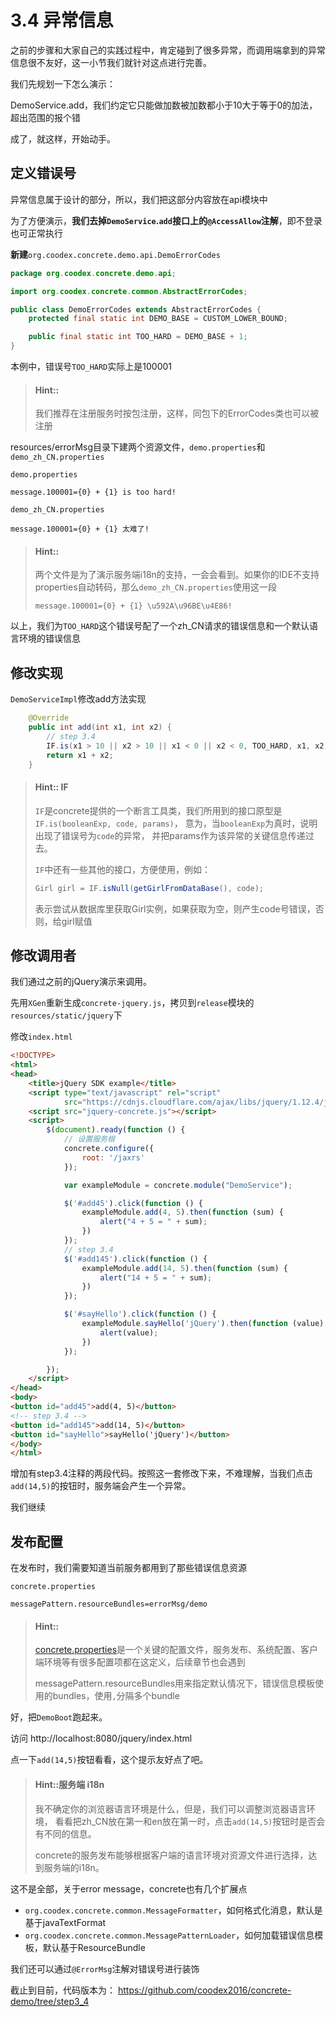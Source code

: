 # 3.4 异常信息

之前的步骤和大家自己的实践过程中，肯定碰到了很多异常，而调用端拿到的异常信息很不友好，这一小节我们就针对这点进行完善。

我们先规划一下怎么演示：

DemoService.add，我们约定它只能做加数被加数都小于10大于等于0的加法，超出范围的报个错

成了，就这样，开始动手。

## 定义错误号

异常信息属于设计的部分，所以，我们把这部分内容放在api模块中

为了方便演示，**我们去掉`DemoService`.`add`接口上的`@AccessAllow`注解**，即不登录也可正常执行

**新建**`org.coodex.concrete.demo.api.DemoErrorCodes`
```java
package org.coodex.concrete.demo.api;

import org.coodex.concrete.common.AbstractErrorCodes;

public class DemoErrorCodes extends AbstractErrorCodes {
    protected final static int DEMO_BASE = CUSTOM_LOWER_BOUND;

    public final static int TOO_HARD = DEMO_BASE + 1;
}
```

本例中，错误号`TOO_HARD`实际上是100001

> #### Hint:: 
>
> 我们推荐在注册服务时按包注册，这样，同包下的ErrorCodes类也可以被注册

resources/errorMsg目录下建两个资源文件，`demo.properties`和`demo_zh_CN.properties`

`demo.properties`
```properties
message.100001={0} + {1} is too hard!
```

`demo_zh_CN.properties`
```properties
message.100001={0} + {1} 太难了!
```

> #### Hint::
>
> 两个文件是为了演示服务端i18n的支持，一会会看到。如果你的IDE不支持properties自动转码，那么`demo_zh_CN.properties`使用这一段
> ```properties
> message.100001={0} + {1} \u592A\u96BE\u4E86!
> ```

以上，我们为`TOO_HARD`这个错误号配了一个zh_CN请求的错误信息和一个默认语言环境的错误信息

## 修改实现

`DemoServiceImpl`修改add方法实现
```java
    @Override
    public int add(int x1, int x2) {
        // step 3.4
        IF.is(x1 > 10 || x2 > 10 || x1 < 0 || x2 < 0, TOO_HARD, x1, x2);
        return x1 + x2;
    }
```

> #### Hint:: IF
>
> `IF`是concrete提供的一个断言工具类，我们所用到的接口原型是`IF.is(booleanExp, code, params)`，
> 意为，当`booleanExp`为真时，说明出现了错误号为`code`的异常，
> 并把params作为该异常的关键信息传递过去。
>
> `IF`中还有一些其他的接口，方便使用，例如：
> ```java
> Girl girl = IF.isNull(getGirlFromDataBase(), code);
> ```
> 表示尝试从数据库里获取Girl实例，如果获取为空，则产生code号错误，否则，给girl赋值

## 修改调用者

我们通过之前的jQuery演示来调用。

先用`XGen`重新生成`concrete-jquery.js`，拷贝到`release`模块的`resources/static/jquery`下

修改`index.html`
```html
<!DOCTYPE>
<html>
<head>
    <title>jQuery SDK example</title>
    <script type="text/javascript" rel="script"
            src="https://cdnjs.cloudflare.com/ajax/libs/jquery/1.12.4/jquery.min.js"></script>
    <script src="jquery-concrete.js"></script>
    <script>
        $(document).ready(function () {
            // 设置服务根
            concrete.configure({
                root: '/jaxrs'
            });

            var exampleModule = concrete.module("DemoService");

            $('#add45').click(function () {
                exampleModule.add(4, 5).then(function (sum) {
                    alert("4 + 5 = " + sum);
                })
            });
            // step 3.4
            $('#add145').click(function () {
                exampleModule.add(14, 5).then(function (sum) {
                    alert("14 + 5 = " + sum);
                })
            });

            $('#sayHello').click(function () {
                exampleModule.sayHello('jQuery').then(function (value) {
                    alert(value);
                })
            });

        });
    </script>
</head>
<body>
<button id="add45">add(4, 5)</button>
<!-- step 3.4 -->
<button id="add145">add(14, 5)</button>
<button id="sayHello">sayHello('jQuery')</button>
</body>
</html>
```

增加有step3.4注释的两段代码。按照这一套修改下来，不难理解，当我们点击`add(14,5)`的按钮时，服务端会产生一个异常。

我们继续

## 发布配置

在发布时，我们需要知道当前服务都用到了那些错误信息资源

`concrete.properties`
```properties
messagePattern.resourceBundles=errorMsg/demo
```

> #### Hint::
>
> [concrete.properties](../impl/config.md#concrete.properties)是一个关键的配置文件，服务发布、系统配置、客户端环境等有很多配置项都在这定义，后续章节也会遇到
>
> messagePattern.resourceBundles用来指定默认情况下，错误信息模板使用的bundles，使用`,`分隔多个bundle

好，把`DemoBoot`跑起来。

访问 http://localhost:8080/jquery/index.html

点一下`add(14,5)`按钮看看，这个提示友好点了吧。

> #### Hint::服务端 i18n
>
> 我不确定你的浏览器语言环境是什么，但是，我们可以调整浏览器语言环境，
> 看看把zh_CN放在第一和en放在第一时，点击`add(14,5)`按钮时是否会有不同的信息。
>
> concrete的服务发布能够根据客户端的语言环境对资源文件进行选择，达到服务端的i18n。

这不是全部，关于error message，concrete也有几个扩展点
- `org.coodex.concrete.common.MessageFormatter`，如何格式化消息，默认是基于javaTextFormat
- `org.coodex.concrete.common.MessagePatternLoader`，如何加载错误信息模板，默认基于ResourceBundle

我们还可以通过`@ErrorMsg`注解对错误号进行装饰

截止到目前，代码版本为： https://github.com/coodex2016/concrete-demo/tree/step3_4